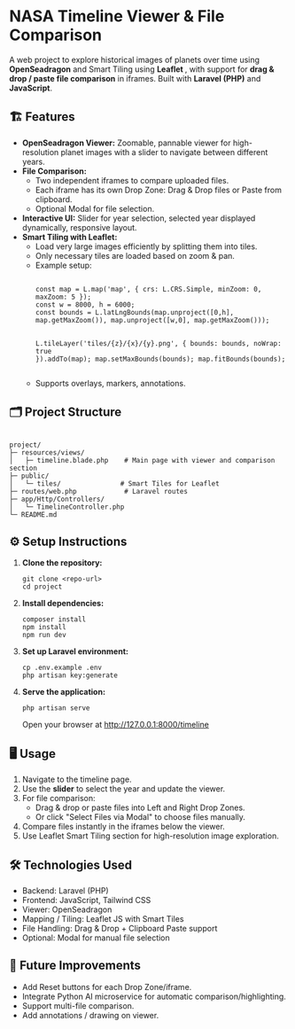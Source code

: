 <h1>NASA Timeline Viewer & File Comparison</h1>
<p>A web project to explore historical images of planets over time using <strong>OpenSeadragon</strong> and Smart Tiling using <strong>Leaflet </strong>, with support for <strong>drag & drop / paste file comparison</strong> in iframes. Built with <strong>Laravel (PHP)</strong> and <strong>JavaScript</strong>.</p>

<section>
<h2>🏗 Features</h2>
<ul>
    <li><strong>OpenSeadragon Viewer:</strong> Zoomable, pannable viewer for high-resolution planet images with a slider to navigate between different years.</li>
    <li><strong>File Comparison:</strong>
        <ul>
            <li>Two independent iframes to compare uploaded files.</li>
            <li>Each iframe has its own Drop Zone: Drag & Drop files or Paste from clipboard.</li>
            <li>Optional Modal for file selection.</li>
        </ul>
    </li>
    <li><strong>Interactive UI:</strong> Slider for year selection, selected year displayed dynamically, responsive layout.</li>
    <li><strong>Smart Tiling with Leaflet:</strong>
        <ul>
            <li>Load very large images efficiently by splitting them into tiles.</li>
            <li>Only necessary tiles are loaded based on zoom & pan.</li>
            <li>Example setup:</li>
            <pre><code>
const map = L.map('map', { crs: L.CRS.Simple, minZoom: 0, maxZoom: 5 });
const w = 8000, h = 6000;
const bounds = L.latLngBounds(map.unproject([0,h], map.getMaxZoom()), map.unproject([w,0], map.getMaxZoom()));

L.tileLayer('tiles/{z}/{x}/{y}.png', { bounds: bounds, noWrap: true }).addTo(map);
map.setMaxBounds(bounds);
map.fitBounds(bounds);
            </code></pre>
            <li>Supports overlays, markers, annotations.</li>
        </ul>
    </li>
</ul>
</section>

<section>
<h2>🗂 Project Structure</h2>
<pre><code>
project/
├─ resources/views/
│   ├─ timeline.blade.php    # Main page with viewer and comparison section
├─ public/
│   └─ tiles/               # Smart Tiles for Leaflet
├─ routes/web.php            # Laravel routes
├─ app/Http/Controllers/
│   └─ TimelineController.php
└─ README.md
</code></pre>
</section>

<section>
<h2>⚙ Setup Instructions</h2>
<ol>
    <li><strong>Clone the repository:</strong>
    <pre><code>git clone &lt;repo-url&gt;
cd project</code></pre>
    </li>
    <li><strong>Install dependencies:</strong>
    <pre><code>composer install
npm install
npm run dev</code></pre>
    </li>
    <li><strong>Set up Laravel environment:</strong>
    <pre><code>cp .env.example .env
php artisan key:generate</code></pre>
    </li>
    <li><strong>Serve the application:</strong>
    <pre><code>php artisan serve</code></pre>
    Open your browser at <a href="http://127.0.0.1:8000/timeline">http://127.0.0.1:8000/timeline</a>
    </li>
</ol>
</section>

<section>
<h2>🖥 Usage</h2>
<ol>
    <li>Navigate to the timeline page.</li>
    <li>Use the <strong>slider</strong> to select the year and update the viewer.</li>
    <li>For file comparison:
        <ul>
            <li>Drag & drop or paste files into Left and Right Drop Zones.</li>
            <li>Or click "Select Files via Modal" to choose files manually.</li>
        </ul>
    </li>
    <li>Compare files instantly in the iframes below the viewer.</li>
    <li>Use Leaflet Smart Tiling section for high-resolution image exploration.</li>
</ol>
</section>

<section>
<h2>🛠 Technologies Used</h2>
<ul>
    <li>Backend: Laravel (PHP)</li>
    <li>Frontend: JavaScript, Tailwind CSS</li>
    <li>Viewer: OpenSeadragon</li>
    <li>Mapping / Tiling: Leaflet JS with Smart Tiles</li>
    <li>File Handling: Drag & Drop + Clipboard Paste support</li>
    <li>Optional: Modal for manual file selection</li>
</ul>
</section>

<section>
<h2>🔮 Future Improvements</h2>
<ul>
    <li>Add Reset buttons for each Drop Zone/iframe.</li>
    <li>Integrate Python AI microservice for automatic comparison/highlighting.</li>
    <li>Support multi-file comparison.</li>
    <li>Add annotations / drawing on viewer.</li>
</ul>
</section>
